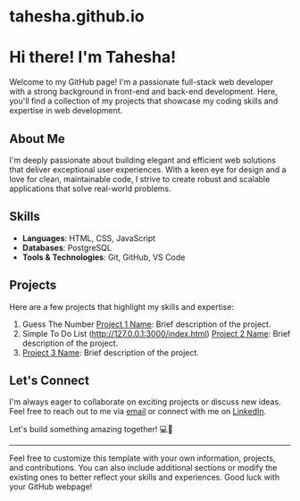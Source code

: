 # tahesha.github.io


# Hi there! I'm Tahesha!

Welcome to my GitHub page! I'm a passionate full-stack web developer with a strong background in front-end and back-end development. Here, you'll find a collection of my projects that showcase my coding skills and expertise in web development.

## About Me

I'm deeply passionate about building elegant and efficient web solutions that deliver exceptional user experiences. With a keen eye for design and a love for clean, maintainable code, I strive to create robust and scalable applications that solve real-world problems.

## Skills

- **Languages**: HTML, CSS, JavaScript
- **Databases**: PostgreSQL
- **Tools & Technologies**: Git, GitHub, VS Code

## Projects

Here are a few projects that highlight my skills and expertise:

1. Guess The Number [Project 1 Name](link): Brief description of the project.
2. Simple To Do List (http://127.0.0.1:3000/index.html) [Project 2 Name](link): Brief description of the project.
3. [Project 3 Name](link): Brief description of the project.
   


## Let's Connect

I'm always eager to collaborate on exciting projects or discuss new ideas. Feel free to reach out to me via [email](mailto:youremail@example.com) or connect with me on [LinkedIn](https://www.linkedin.com/in/yourlinkedin).

Let's build something amazing together! 💻🚀

---

Feel free to customize this template with your own information, projects, and contributions. You can also include additional sections or modify the existing ones to better reflect your skills and experiences. Good luck with your GitHub webpage!
